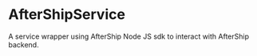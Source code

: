 # AfterShipService

A service wrapper using AfterShip Node JS sdk to interact with AfterShip backend. 
